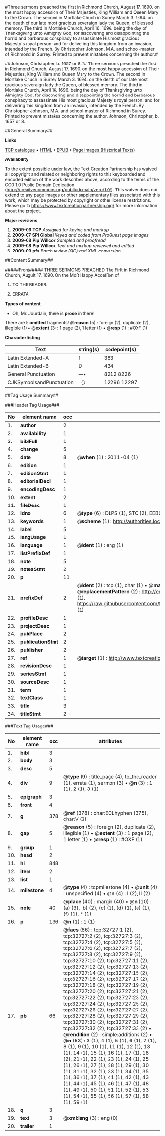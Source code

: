 #Three sermons preached the first in Richmond Church, August 17. 1690. on the most happy accession of Their Majesties, King William and Queen Mary to the Crown. The second in Mortlake Chuch in Surrey March 3. 1694. on the death of our late most gracious soveraign lady the Queen, of blessed memory. The third in Mortlake Church, April 16. 1696. being the day of Thanksgiving unto Almighty God, for discovering and disappointing the horrid and barbarous conspiracy to assassinate His most gracious Majesty's royal person: and for delivering this kingdom from an invasion, intended by the French. By Christopher Johnson, M.A. and school-master of Richmond in Surrey. Printed to prevent mistakes concerning the author.#

##Johnson, Christopher, b. 1657 or 8.##
Three sermons preached the first in Richmond Church, August 17. 1690. on the most happy accession of Their Majesties, King William and Queen Mary to the Crown. The second in Mortlake Chuch in Surrey March 3. 1694. on the death of our late most gracious soveraign lady the Queen, of blessed memory. The third in Mortlake Church, April 16. 1696. being the day of Thanksgiving unto Almighty God, for discovering and disappointing the horrid and barbarous conspiracy to assassinate His most gracious Majesty's royal person: and for delivering this kingdom from an invasion, intended by the French. By Christopher Johnson, M.A. and school-master of Richmond in Surrey. Printed to prevent mistakes concerning the author.
Johnson, Christopher, b. 1657 or 8.

##General Summary##

**Links**

[TCP catalogue](http://www.ota.ox.ac.uk/tcp/)  • 
[HTML](http://tei.it.ox.ac.uk/tcp/Texts-HTML/free/A46/A46900.html)  • 
[EPUB](http://tei.it.ox.ac.uk/tcp/Texts-EPUB/free/A46/A46900.epub) • 
[Page images (Historical Texts)](https://historicaltexts.jisc.ac.uk/eebo-99828300e)

**Availability**

To the extent possible under law, the Text Creation Partnership has waived all copyright and related or neighboring rights to this keyboarded and encoded edition of the work described above, according to the terms of the CC0 1.0 Public Domain Dedication (http://creativecommons.org/publicdomain/zero/1.0/). This waiver does not extend to any page images or other supplementary files associated with this work, which may be protected by copyright or other license restrictions. Please go to https://www.textcreationpartnership.org/ for more information about the project.

**Major revisions**

1. __2009-06__ __TCP__ *Assigned for keying and markup*
1. __2009-07__ __SPi Global__ *Keyed and coded from ProQuest page images*
1. __2009-08__ __Pip Willcox__ *Sampled and proofread*
1. __2009-08__ __Pip Willcox__ *Text and markup reviewed and edited*
1. __2009-09__ __pfs__ *Batch review (QC) and XML conversion*

##Content Summary##

#####Front#####
THREE SERMONS PREACHED The Firſt in Richmond Church, Auguſt 17. 1690. On the Moſt Happy Acceſſion of
1. TO THE READER.

1. ERRATA.

**Types of content**

  * Oh, Mr. Jourdain, there is **prose** in there!

There are 5 **omitted** fragments! 
 @__reason__ (5) : foreign (2), duplicate (2), illegible (1)  •  @__extent__ (3) : 1 page (2), 1 letter (1)  •  @__resp__ (1) : #OXF (1)

**Character listing**


|Text|string(s)|codepoint(s)|
|---|---|---|
|Latin Extended-A|ſ|383|
|Latin Extended-B|Ʋ|434|
|General Punctuation|—•|8212 8226|
|CJKSymbolsandPunctuation|〈〉|12296 12297|

##Tag Usage Summary##

###Header Tag Usage###

|No|element name|occ|attributes|
|---|---|---|---|
|1.|__author__|2||
|2.|__availability__|1||
|3.|__biblFull__|1||
|4.|__change__|5||
|5.|__date__|8| @__when__ (1) : 2011-04 (1)|
|6.|__edition__|1||
|7.|__editionStmt__|1||
|8.|__editorialDecl__|1||
|9.|__encodingDesc__|1||
|10.|__extent__|2||
|11.|__fileDesc__|1||
|12.|__idno__|6| @__type__ (6) : DLPS (1), STC (2), EEBO-CITATION (1), PROQUEST (1), VID (1)|
|13.|__keywords__|1| @__scheme__ (1) : http://authorities.loc.gov/ (1)|
|14.|__label__|5||
|15.|__langUsage__|1||
|16.|__language__|1| @__ident__ (1) : eng (1)|
|17.|__listPrefixDef__|1||
|18.|__note__|5||
|19.|__notesStmt__|2||
|20.|__p__|11||
|21.|__prefixDef__|2| @__ident__ (2) : tcp (1), char (1)  •  @__matchPattern__ (2) : ([0-9\-]+):([0-9IVX]+) (1), (.+) (1)  •  @__replacementPattern__ (2) : http://eebo.chadwyck.com/downloadtiff?vid=$1&page=$2 (1), https://raw.githubusercontent.com/textcreationpartnership/Texts/master/tcpchars.xml#$1 (1)|
|22.|__profileDesc__|1||
|23.|__projectDesc__|1||
|24.|__pubPlace__|2||
|25.|__publicationStmt__|2||
|26.|__publisher__|2||
|27.|__ref__|1| @__target__ (1) : http://www.textcreationpartnership.org/docs/. (1)|
|28.|__revisionDesc__|1||
|29.|__seriesStmt__|1||
|30.|__sourceDesc__|1||
|31.|__term__|1||
|32.|__textClass__|1||
|33.|__title__|3||
|34.|__titleStmt__|2||


###Text Tag Usage###

|No|element name|occ|attributes|
|---|---|---|---|
|1.|__bibl__|3||
|2.|__body__|3||
|3.|__desc__|5||
|4.|__div__|9| @__type__ (9) : title_page (4), to_the_reader (1), errata (1), sermon (3)  •  @__n__ (3) : 1 (1), 2 (1), 3 (1)|
|5.|__epigraph__|3||
|6.|__front__|4||
|7.|__g__|378| @__ref__ (378) : char:EOLhyphen (375), char:V (3)|
|8.|__gap__|5| @__reason__ (5) : foreign (2), duplicate (2), illegible (1)  •  @__extent__ (3) : 1 page (2), 1 letter (1)  •  @__resp__ (1) : #OXF (1)|
|9.|__group__|1||
|10.|__head__|2||
|11.|__hi__|848||
|12.|__item__|2||
|13.|__list__|1||
|14.|__milestone__|4| @__type__ (4) : tcpmilestone (4)  •  @__unit__ (4) : unspecified (4)  •  @__n__ (4) : I (2), II (2)|
|15.|__note__|40| @__place__ (40) : margin (40)  •  @__n__ (10) : (a) (3), (b) (2), (c) (1), (d) (1), (e) (1), (f) (1), * (1)|
|16.|__p__|136| @__n__ (1) : 1 (1)|
|17.|__pb__|66| @__facs__ (66) : tcp:32727:1 (2), tcp:32727:2 (2), tcp:32727:3 (2), tcp:32727:4 (2), tcp:32727:5 (2), tcp:32727:6 (2), tcp:32727:7 (2), tcp:32727:8 (2), tcp:32727:9 (2), tcp:32727:10 (2), tcp:32727:11 (2), tcp:32727:12 (2), tcp:32727:13 (2), tcp:32727:14 (2), tcp:32727:15 (2), tcp:32727:16 (2), tcp:32727:17 (2), tcp:32727:18 (2), tcp:32727:19 (2), tcp:32727:20 (2), tcp:32727:21 (2), tcp:32727:22 (2), tcp:32727:23 (2), tcp:32727:24 (2), tcp:32727:25 (2), tcp:32727:26 (2), tcp:32727:27 (2), tcp:32727:28 (2), tcp:32727:29 (2), tcp:32727:30 (2), tcp:32727:31 (2), tcp:32727:32 (2), tcp:32727:33 (2)  •  @__rendition__ (2) : simple:additions (2)  •  @__n__ (53) : 3 (1), 4 (1), 5 (1), 6 (1), 7 (1), 8 (1), 9 (1), 10 (1), 11 (1), 12 (1), 13 (1), 14 (1), 15 (1), 16 (1), 17 (1), 18 (2), 21 (1), 22 (1), 23 (1), 24 (1), 25 (1), 26 (1), 27 (1), 28 (1), 29 (1), 30 (1), 31 (1), 32 (1), 33 (1), 34 (1), 35 (1), 36 (1), 37 (1), 41 (1), 42 (1), 43 (1), 44 (1), 45 (1), 46 (1), 47 (1), 48 (1), 49 (1), 50 (1), 51 (1), 52 (1), 53 (1), 54 (1), 55 (1), 56 (1), 57 (1), 58 (1), 59 (1)|
|18.|__q__|3||
|19.|__text__|3| @__xml:lang__ (3) : eng (0)|
|20.|__trailer__|1||
